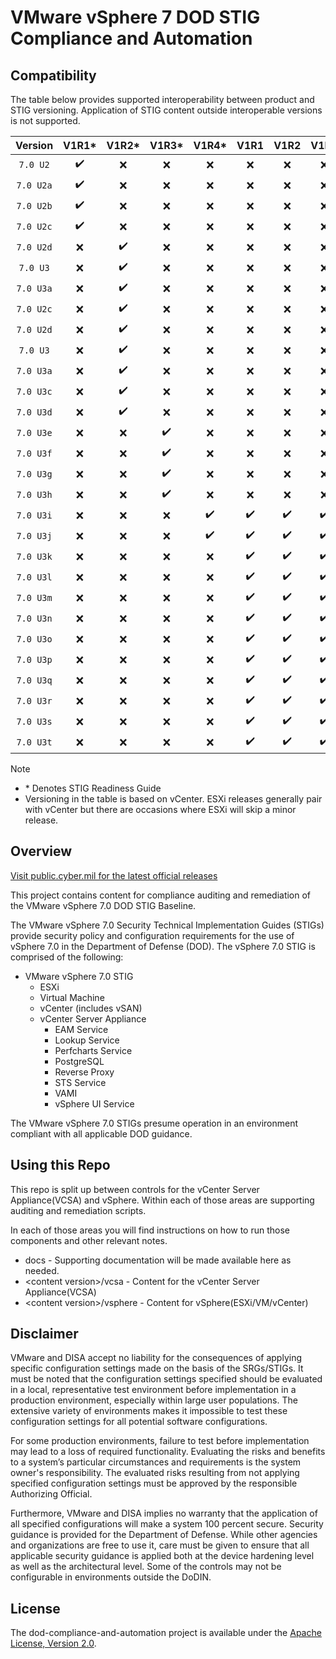 # VMware vSphere 7 DOD STIG Compliance and Automation

## Compatibility
The table below provides supported interoperability between product and STIG versioning. Application of STIG content outside interoperable versions is not supported.

|      Version      |        V1R1*       |         V1R2*      |         V1R3*      |         V1R4*      |         V1R1       |         V1R2       |         V1R3       |
|:-----------------:|:------------------:|:------------------:|:------------------:|:------------------:|:------------------:|:------------------:|:------------------:|
|     `7.0 U2`      | :heavy_check_mark: |         :x:        |         :x:        |         :x:        |         :x:        |         :x:        |         :x:        |
|     `7.0 U2a`     | :heavy_check_mark: |         :x:        |         :x:        |         :x:        |         :x:        |         :x:        |         :x:        |
|     `7.0 U2b`     | :heavy_check_mark: |         :x:        |         :x:        |         :x:        |         :x:        |         :x:        |         :x:        |
|     `7.0 U2c`     | :heavy_check_mark: |         :x:        |         :x:        |         :x:        |         :x:        |         :x:        |         :x:        |
|     `7.0 U2d`     |        :x:         | :heavy_check_mark: |         :x:        |         :x:        |         :x:        |         :x:        |         :x:        |
|     `7.0 U3`      |        :x:         | :heavy_check_mark: |         :x:        |         :x:        |         :x:        |         :x:        |         :x:        |
|     `7.0 U3a`     |        :x:         | :heavy_check_mark: |         :x:        |         :x:        |         :x:        |         :x:        |         :x:        |
|     `7.0 U2c`     |        :x:         | :heavy_check_mark: |         :x:        |         :x:        |         :x:        |         :x:        |         :x:        |
|     `7.0 U2d`     |        :x:         | :heavy_check_mark: |         :x:        |         :x:        |         :x:        |         :x:        |         :x:        |
|     `7.0 U3`      |        :x:         | :heavy_check_mark: |         :x:        |         :x:        |         :x:        |         :x:        |         :x:        |
|     `7.0 U3a`     |        :x:         | :heavy_check_mark: |         :x:        |         :x:        |         :x:        |         :x:        |         :x:        |
|     `7.0 U3c`     |        :x:         | :heavy_check_mark: |         :x:        |         :x:        |         :x:        |         :x:        |         :x:        |
|     `7.0 U3d`     |        :x:         | :heavy_check_mark: |         :x:        |         :x:        |         :x:        |         :x:        |         :x:        |
|     `7.0 U3e`     |        :x:         |         :x:        | :heavy_check_mark: |         :x:        |         :x:        |         :x:        |         :x:        |
|     `7.0 U3f`     |        :x:         |         :x:        | :heavy_check_mark: |         :x:        |         :x:        |         :x:        |         :x:        |
|     `7.0 U3g`     |        :x:         |         :x:        | :heavy_check_mark: |         :x:        |         :x:        |         :x:        |         :x:        |
|     `7.0 U3h`     |        :x:         |         :x:        | :heavy_check_mark: |         :x:        |         :x:        |         :x:        |         :x:        |
|     `7.0 U3i`     |        :x:         |         :x:        |         :x:        | :heavy_check_mark: | :heavy_check_mark: | :heavy_check_mark: | :heavy_check_mark: |
|     `7.0 U3j`     |        :x:         |         :x:        |         :x:        | :heavy_check_mark: | :heavy_check_mark: | :heavy_check_mark: | :heavy_check_mark: | 
|     `7.0 U3k`     |        :x:         |         :x:        |         :x:        |         :x:        | :heavy_check_mark: | :heavy_check_mark: | :heavy_check_mark: |
|     `7.0 U3l`     |        :x:         |         :x:        |         :x:        |         :x:        | :heavy_check_mark: | :heavy_check_mark: | :heavy_check_mark: |
|     `7.0 U3m`     |        :x:         |         :x:        |         :x:        |         :x:        | :heavy_check_mark: | :heavy_check_mark: | :heavy_check_mark: |
|     `7.0 U3n`     |        :x:         |         :x:        |         :x:        |         :x:        | :heavy_check_mark: | :heavy_check_mark: | :heavy_check_mark: |
|     `7.0 U3o`     |        :x:         |         :x:        |         :x:        |         :x:        | :heavy_check_mark: | :heavy_check_mark: | :heavy_check_mark: |
|     `7.0 U3p`     |        :x:         |         :x:        |         :x:        |         :x:        | :heavy_check_mark: | :heavy_check_mark: | :heavy_check_mark: |
|     `7.0 U3q`     |        :x:         |         :x:        |         :x:        |         :x:        | :heavy_check_mark: | :heavy_check_mark: | :heavy_check_mark: |
|     `7.0 U3r`     |        :x:         |         :x:        |         :x:        |         :x:        | :heavy_check_mark: | :heavy_check_mark: | :heavy_check_mark: |
|     `7.0 U3s`     |        :x:         |         :x:        |         :x:        |         :x:        | :heavy_check_mark: | :heavy_check_mark: | :heavy_check_mark: |
|     `7.0 U3t`     |        :x:         |         :x:        |         :x:        |         :x:        | :heavy_check_mark: | :heavy_check_mark: | :heavy_check_mark: |

> [!NOTE]
> - \* Denotes STIG Readiness Guide  
> - Versioning in the table is based on vCenter. ESXi releases generally pair with vCenter but there are occasions where ESXi will skip a minor release. 

## Overview
[Visit public.cyber.mil for the latest official releases](https://public.cyber.mil/stigs/)

This project contains content for compliance auditing and remediation of the VMware vSphere 7.0 DOD STIG Baseline.

The VMware vSphere 7.0 Security Technical Implementation Guides (STIGs) provide security policy and configuration requirements for the use of vSphere 7.0 in the Department of Defense (DOD). The vSphere 7.0 STIG is comprised of the following:

- VMware vSphere 7.0 STIG
  - ESXi
  - Virtual Machine
  - vCenter (includes vSAN)
  - vCenter Server Appliance
    - EAM Service
    - Lookup Service
    - Perfcharts Service
    - PostgreSQL
    - Reverse Proxy
    - STS Service
    - VAMI
    - vSphere UI Service

The VMware vSphere 7.0 STIGs presume operation in an environment compliant with all applicable DOD guidance.

## Using this Repo
This repo is split up between controls for the vCenter Server Appliance(VCSA) and vSphere.  Within each of those areas are supporting auditing and remediation scripts.  

In each of those areas you will find instructions on how to run those components and other relevant notes.  

- docs - Supporting documentation will be made available here as needed.
- \<content version\>/vcsa - Content for the vCenter Server Appliance(VCSA)
- \<content version\>/vsphere - Content for vSphere(ESXi/VM/vCenter)

## Disclaimer
VMware and DISA accept no liability for the consequences of applying specific configuration settings made on the basis of the SRGs/STIGs. It must be noted that the configuration settings specified should be evaluated in a local, representative test environment before implementation in a production environment, especially within large user populations. The extensive variety of environments makes it impossible to test these configuration settings for all potential software configurations.

For some production environments, failure to test before implementation may lead to a loss of required functionality. Evaluating the risks and benefits to a system’s particular circumstances and requirements is the system owner's responsibility. The evaluated risks resulting from not applying specified configuration settings must be approved by the responsible Authorizing Official.

Furthermore, VMware and DISA implies no warranty that the application of all specified configurations will make a system 100 percent secure. Security guidance is provided for the Department of Defense. While other agencies and organizations are free to use it, care must be given to ensure that all applicable security guidance is applied both at the device hardening level as well as the architectural level. Some of the controls may not be configurable in environments outside the DoDIN.

## License
The dod-compliance-and-automation project is available under the [Apache License, Version 2.0](LICENSE).
